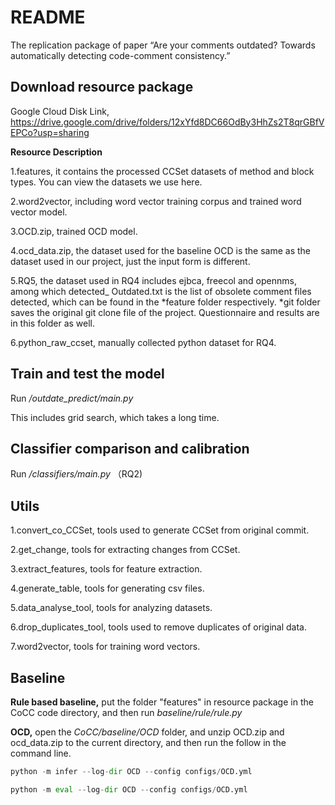 # README
The replication package of paper “Are your comments outdated? Towards automatically detecting code-comment consistency.”

## Download resource package 
Google Cloud Disk Link, https://drive.google.com/drive/folders/12xYfd8DC66OdBy3HhZs2T8qrGBfVEPCo?usp=sharing

**Resource Description**

1.features, it contains the processed CCSet datasets of method and block types. You can view the datasets we use here.

2.word2vector, including word vector training corpus and trained word vector model.

3.OCD.zip, trained OCD model.

4.ocd_data.zip, the dataset used for the baseline OCD is the same as the dataset used in our project, just the input form is different.

5.RQ5, the dataset used in RQ4 includes ejbca, freecol and opennms, among which detected_ Outdated.txt is the list of obsolete comment files detected, which can be found in the *feature folder respectively.  *git folder saves the original git clone file of the project. Questionnaire and results are in this folder as well.

6.python_raw_ccset, manually collected python dataset for RQ4.

## Train and test the model
Run */outdate_predict/main.py*

This includes grid search, which takes a long time.
## Classifier comparison and calibration
Run */classifiers/main.py* （RQ2)

## Utils
1.convert_co_CCSet, tools used to generate CCSet from original commit.

2.get_change, tools for extracting changes from CCSet.

3.extract_features, tools for feature extraction.

4.generate_table, tools for generating csv files.

5.data_analyse_tool, tools for analyzing datasets.

6.drop_duplicates_tool, tools used to remove duplicates of original data.

7.word2vector, tools for training word vectors.
## Baseline
**Rule based baseline,**
put the folder "features" in resource package in the CoCC code directory, and then run *baseline/rule/rule.py*

**OCD,**
open the *CoCC/baseline/OCD* folder, and unzip OCD.zip and ocd_data.zip to the current directory, and then run the follow in the command line.
```python
python -m infer --log-dir OCD --config configs/OCD.yml

python -m eval --log-dir OCD --config configs/OCD.yml
```
